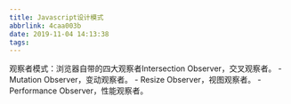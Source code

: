 ```yaml
---
title: Javascript设计模式
abbrlink: 4caa003b
date: 2019-11-04 14:13:38
tags:
---
```


观察者模式：浏览器自带的四大观察者Intersection Observer，交叉观察者。
                 - Mutation Observer，变动观察者。
                 - Resize Observer，视图观察者。
                 - Performance Observer，性能观察者。

